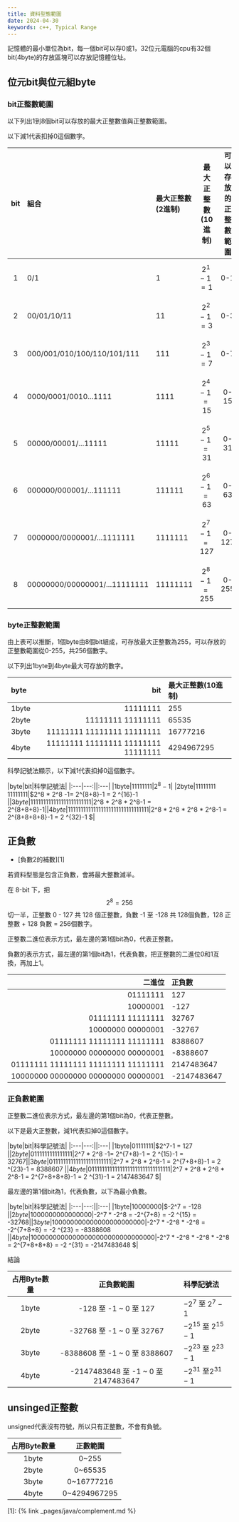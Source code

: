 ```yaml
---
title: 資料型態範圍
date: 2024-04-30
keywords: c++, Typical Range
---
```

記憶體的最小單位為bit，每一個bit可以存0或1，32位元電腦的cpu有32個bit(4byte)的存放區塊可以存放記憶體位址。

## 位元bit與位元組byte
### bit正整數範圍
以下列出1到8個bit可以存放的最大正整數值與正整數範圍。

以下減1代表扣掉0這個數字。

|bit|組合|最大正整數(2進制)|最大正整數(10進制)|可以存放的正整數範圍|
|:---:|:---|:---|:---:|:---:|
|1|0/1|1|$$ 2^1-1 = 1 $$|0-1|
|2|00/01/10/11|11|$$ 2^2-1 = 3 $$|0-3|
|3|000/001/010/100/110/101/111|111|$$ 2^3-1 = 7 $$|0-7|
|4|0000/0001/0010...1111|1111|$$ 2^4-1 = 15 $$|0-15|
|5|00000/00001/...11111|11111|$$ 2^5-1 = 31 $$|0-31|
|6|000000/000001/...111111|111111|$$ 2^6-1 = 63 $$|0-63|
|7|0000000/0000001/...1111111|1111111|$$ 2^7-1 = 127 $$|0-127|
|8|00000000/00000001/...11111111|11111111|$$ 2^8-1 = 255 $$|0-255|

### byte正整數範圍
由上表可以推斷，1個byte由8個bit組成，可存放最大正整數為255，可以存放的正整數範圍從0-255，共256個數字。

以下列出1byte到4byte最大可存放的數字。

|byte|bit|最大正整數(10進制)|
|:---|---:|:---|
|1byte|11111111|255|
|2byte|11111111 11111111|65535|
|3byte|11111111 11111111 11111111|16777216|
|4byte|11111111 11111111 11111111 11111111|4294967295|

科學記號法顯示，以下減1代表扣掉0這個數字。

|byte|bit|科學記號法|
|:---|---:||:---|
|1byte|11111111|$2^8-1$|
|2byte|11111111 11111111|$2^8 * 2^8 -1= 2^{8+8}-1 = 2 ^{16}-1 $|
|3byte|11111111 11111111 11111111|$2^8 * 2^8 * 2^8-1 = 2^{8+8+8}-1$|
|4byte|11111111 11111111 11111111 11111111|$2^8 * 2^8 * 2^8 * 2^8-1 = 2^{8+8+8+8}-1 = 2 ^{32}-1 $|

## 正負數
- [負數2的補數][1]

若資料型態是包含正負數，會將最大整數減半。

在 8-bit 下，把$$ 2^8 = 256 $$切一半，正整數 0 - 127 共 128 個正整數，負數 -1 至 -128 共 128個負數，128 正整數 \+ 128 負數 = 256個數字。

正整數二進位表示方式，最左邊的第1個bit為0，代表正整數。

負數的表示方式，最左邊的第1個bit為1，代表負數，把正整數的二進位0和1互換，再加上1。

|二進位|正負數|
|---:|:---|
|01111111|127|
|10000001|-127|
|01111111 11111111|32767|
|10000000 00000001|-32767|
|01111111 11111111 11111111|8388607|
|10000000 00000000 00000001|-8388607|
|01111111 11111111 11111111 11111111|2147483647|
|10000000 00000000 00000000 00000001|-2147483647|

### 正負數範圍
正整數二進位表示方式，最左邊的第1個bit為0，代表正整數。

以下是最大正整數，減1代表扣掉0這個數字。

|byte|bit|科學記號法|
|:---|---:||:---|
|1byte|01111111|$2^7-1 = 127 $|
|2byte|01111111 11111111|$2^7 * 2^8 -1= 2^{7+8}-1 = 2 ^{15}-1 = 32767$|
|3byte|01111111 11111111 11111111|$2^7 * 2^8 * 2^8-1 = 2^{7+8+8}-1 = 2 ^{23}-1 = 8388607 $|
|4byte|01111111 11111111 11111111 11111111|$2^7 * 2^8 * 2^8 * 2^8-1 = 2^{7+8+8+8}-1 = 2 ^{31}-1 = 2147483647 $|


最左邊的第1個bit為1，代表負數，以下為最小負數。

|byte|bit|科學記號法|
|:---|---:||:---|
|1byte|10000000|$-2^7 = -128 $|
|2byte|10000000 00000000|$-2^7 * -2^8 = -2^{7+8} = -2 ^{15} = -32768$|
|3byte|10000000 00000000 00000000|$-2^7 * -2^8 * -2^8 = -2^{7+8+8} = -2 ^{23} = -8388608 $|
|4byte|10000000 00000000 00000000 00000000|$-2^7 * -2^8 * -2^8 * -2^8 = 2^{7+8+8+8} = -2 ^{31} = -2147483648 $|

結論

|占用Byte數量|正負數範圍|科學記號法|
|:---:|:---:|:----|
|1byte|-128 至 -1 ~ 0 至 127|$-2^7$ 至 $2^7 - 1$|
|2byte|-32768 至 -1 ~ 0 至 32767|$-2 ^{15}$ 至 $2 ^{15} - 1$|
|3byte|-8388608 至 -1 ~ 0 至 8388607|$-2 ^{23}$ 至 $2 ^{23} -1$|
|4byte|-2147483648 至 -1 ~ 0 至 2147483647|$-2 ^{31}$ 至$2 ^{31} - 1$|

## unsinged正整數 
unsigned代表沒有符號，所以只有正整數，不會有負號。

|占用Byte數量|正數範圍|
|:---:|:---:|
|1byte|0~255|
|2byte|0~65535|
|3byte|0~16777216|
|4byte|0~4294967295|


[1]: {% link _pages/java/complement.md %}